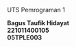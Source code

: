 UTS Pemrograman 1
<div><strong>Bagus Taufik Hidayat<strong></div>
<div>221011400105</div>
<div>05TPLE003</div>